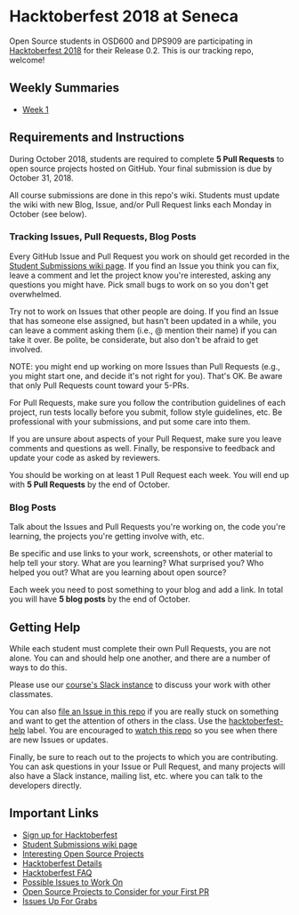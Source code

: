# Hacktoberfest 2018 at Seneca

Open Source students in OSD600 and DPS909 are participating in [Hacktoberfest 2018](https://hacktoberfest.digitalocean.com/) for their Release 0.2. This is our tracking repo, welcome!

## Weekly Summaries

- [Week 1](data/week01.md)

## Requirements and Instructions

During October 2018, students are required to complete **5 Pull Requests** to open source projects hosted on GitHub. Your final submission is due by October 31, 2018.

All course submissions are done in this repo's wiki. Students must update the
wiki with new Blog, Issue, and/or Pull Request links each Monday in October (see below).

### Tracking Issues, Pull Requests, Blog Posts

Every GitHub Issue and Pull Request you work on should get recorded in
the [Student Submissions wiki page](https://github.com/humphd/hacktoberfest-at-seneca-2018/wiki/Student-Submissions).
If you find an Issue you think you can fix, leave a
comment and let the project know you're interested, asking any questions you
might have. Pick small bugs to work on so you don't get overwhelmed.

Try not to work on Issues that other people are doing. If you find an Issue
that has someone else assigned, but hasn't been updated in a while, you can
leave a comment asking them (i.e., @ mention their name) if you can take it
over. Be polite, be considerate, but also don't be afraid to get involved.

NOTE: you might end up working on more Issues than Pull Requests (e.g., you
might start one, and decide it's not right for you). That's OK. Be aware
that only Pull Requests count toward your 5-PRs.

For Pull Requests, make sure you follow the contribution guidelines of each project, run
tests locally before you submit, follow style guidelines, etc. Be
professional with your submissions, and put some care into them.

If you are unsure about aspects of your Pull Request, make sure you leave
comments and questions as well. Finally, be responsive to feedback and
update your code as asked by reviewers.

You should be working on at least 1 Pull Request each week. You will
end up with **5 Pull Requests** by the end of October.

### Blog Posts

Talk about the Issues and Pull Requests you're working on, the code you're
learning, the projects you're getting involve with, etc.

Be specific and use links to your work, screenshots, or other material
to help tell your story. What are you learning? What surprised you?
Who helped you out? What are you learning about open source?

Each week you need to post something to your blog and add a link.
In total you will have **5 blog posts** by the end of October.

## Getting Help

While each student must complete their own Pull Requests, you are not alone.
You can and should help one another, and there are a number of ways to do this.

Please use our [course's Slack instance](https://seneca-open-source.slack.com) to discuss your work with other classmates.

You can also [file an Issue in this repo](https://github.com/humphd/hacktoberfest-at-seneca-2018/issues/new) if you are really stuck on something
and want to get the attention of others in the class. Use the
[hacktoberfest-help](https://github.com/humphd/hacktoberfest-at-seneca-2018/labels/hacktoberfest-help) label. You are encouraged to [watch this repo](https://help.github.com/articles/watching-and-unwatching-repositories/#watching-a-single-repository) so you see when there are new Issues or updates.

Finally, be sure to reach out to the projects to which you are contributing.
You can ask questions in your Issue or Pull Request, and many projects will
also have a Slack instance, mailing list, etc. where you can talk to the
developers directly.

## Important Links

- [Sign up for Hacktoberfest](https://hacktoberfest.digitalocean.com/)
- [Student Submissions wiki page](https://github.com/humphd/hacktoberfest-at-seneca-2018/wiki/Student-Submissions)
- [Interesting Open Source Projects](https://github.com/humphd/hacktoberfest-at-seneca-2018/wiki/Interesting-Open-Source-Projects)
- [Hacktoberfest Details](https://hacktoberfest.digitalocean.com/details)
- [Hacktoberfest FAQ](https://hacktoberfest.digitalocean.com/faq)
- [Possible Issues to Work On](https://github.com/search?q=label:hacktoberfest+state:open+type:issue)
- [Open Source Projects to Consider for your First PR](https://github.com/mungell/awesome-for-beginners)
- [Issues Up For Grabs](https://up-for-grabs.net/#/)
